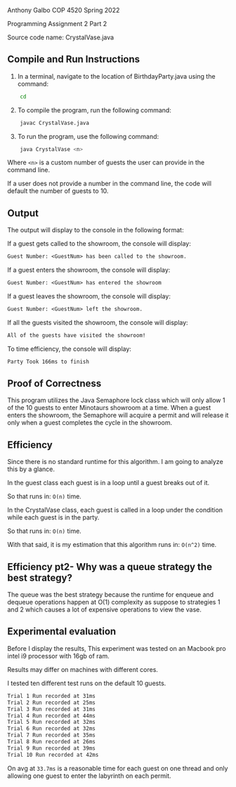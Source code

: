 Anthony Galbo
COP 4520 Spring 2022

Programming Assignment 2 Part 2

Source code name: CrystalVase.java

## Compile and Run Instructions

1. In a terminal, navigate to the location of BirthdayParty.java using the command:
```bash
    cd
```
2. To compile the program, run the following command:
```bash
    javac CrystalVase.java
```
3. To run the program, use the following command:
```bash
    java CrystalVase <n>
```

Where ```<n>``` is a custom number of guests the user can provide in the command line.

If a user does not provide a number in the command line, the code will default the number of guests to 10.

## Output

The output will display to the console in the following format:

If a guest gets called to the showroom, the console will display:
```txt
Guest Number: <GuestNum> has been called to the showroom.
```

If a guest enters the showroom, the console will display:
```txt
Guest Number: <GuestNum> has entered the showroom
```

If a guest leaves the showroom, the console will display:
```txt
Guest Number: <GuestNum> left the showroom.
```

If all the guests visited the showroom, the console will display:
```txt
All of the guests have visited the showroom!
```

To time efficiency, the console will display:
```txt
Party Took 166ms to finish
```

## Proof of Correctness
This program utilizes the Java Semaphore lock class which will only allow 1 of the 10 guests to enter Minotaurs showroom at a time. When a guest enters the showroom, the Semaphore will acquire a permit and will release it only when a guest completes the cycle in the showroom.

## Efficiency

Since there is no standard runtime for this algorithm. I am going to analyze this by a glance.

In the guest class each guest is in a loop until a guest breaks out of it.

So that runs in: ```O(n)``` time.

In the CrystalVase class, each guest is called in a loop under the condition while each guest is in the party.

So that runs in: ```O(n)``` time.

With that said, it is my estimation that this algorithm runs in: ```O(n^2)``` time.

## Efficiency pt2- Why was a queue strategy the best strategy?

The queue was the best strategy because the runtime for enqueue and dequeue operations happen at O(1) complexity as suppose to strategies 1 and 2 which causes a lot of expensive operations to view the vase.


## Experimental evaluation

Before I display the results, This experiment was tested on an Macbook pro intel i9 processor with 16gb of ram.

Results may differ on machines with different cores.

I tested ten different test runs on the default 10 guests.

```txt
Trial 1 Run recorded at 31ms
Trial 2 Run recorded at 25ms
Trial 3 Run recorded at 31ms
Trial 4 Run recorded at 44ms
Trial 5 Run recorded at 32ms
Trial 6 Run recorded at 32ms
Trial 7 Run recorded at 35ms
Trial 8 Run recorded at 26ms
Trial 9 Run recorded at 39ms
Trial 10 Run recorded at 42ms
```

On avg at ```33.7ms``` is a reasonable time for each guest on one thread and only allowing one guest to enter the labyrinth on each permit.  
